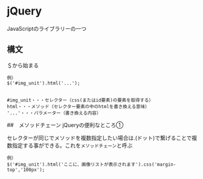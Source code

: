 # jQuery

JavaScriptのライブラリーの一つ

## 構文
＄から始まる
```
例）
$('#img_unit').html('...');


#img_unit・・・セレクター（css(またはid要素)の要素を取得する）
html・・・メソッド（セレクター要素の中のhtmlを書き換える意味）
'...'・・・パラメーター（書き換える内容）
```

##　メソッドチェーン
jQueryの便利なところ①

セレクターが同じでメソッドを複数指定したい場合は.(ドット)で繋げることで複数指定する事ができる。これを`メソッドチェーン`と呼ぶ

```
例）
$('#img_unit').html('ここに、画像リストが表示されます').css('margin-top','100px');
```
